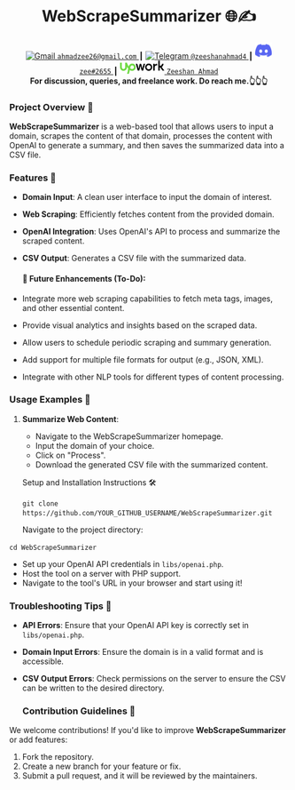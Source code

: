<h1 align="center">WebScrapeSummarizer 🌐✍️</h1>

<div align="center">
  <a href="https://mail.google.com/mail/u/?authuser=ahmadzee26@gmail.com">
    <img alt="Gmail" width="30px" src="https://edent.github.io/SuperTinyIcons/images/svg/gmail.svg" />
    <code>ahmadzee26@gmail.com</code>
  </a>
  <span> ┃ </span>
  
  <a href="https://t.me/zeeshanahmad4">
    <img alt="Telegram" width="30px" src="https://edent.github.io/SuperTinyIcons/images/svg/telegram.svg" />
    <code>@zeeshanahmad4</code>
  </a>
  <span> ┃ </span>
  
  <a href="https://discord.com">
    <img alt="Discord" width="30px" src="https://github.com/Zeeshanahmad4/RealEstateMate-WhatsApp-Group-Management-Bot/blob/main/discord-icon-svgrepo-com.svg" />
    <code>zee#2655</code>
  </a>
  <span> ┃ </span>
  
  <a href="https://www.upwork.com/freelancers/zeeshanahmad291">
    <img alt="Upwork" width="80px" src="https://github.com/Zeeshanahmad4/Zeeshanahmad4/blob/main/upwork.svg" />
    <code>Zeeshan Ahmad</code>
  </a>
  
  <br />
  <strong>For discussion, queries, and freelance work. Do reach me.👆👆👆</strong>
</div>


### Project Overview 📑

**WebScrapeSummarizer** is a web-based tool that allows users to input a domain, scrapes the content of that domain, processes the content with OpenAI to generate a summary, and then saves the summarized data into a CSV file.

### Features 🌟

- **Domain Input**: A clean user interface to input the domain of interest.
- **Web Scraping**: Efficiently fetches content from the provided domain.
- **OpenAI Integration**: Uses OpenAI's API to process and summarize the scraped content.
- **CSV Output**: Generates a CSV file with the summarized data.

  #### 🚀 Future Enhancements (To-Do):

- Integrate more web scraping capabilities to fetch meta tags, images, and other essential content.
- Provide visual analytics and insights based on the scraped data.
- Allow users to schedule periodic scraping and summary generation.
- Add support for multiple file formats for output (e.g., JSON, XML).
- Integrate with other NLP tools for different types of content processing.


### Usage Examples 📖

1. **Summarize Web Content**:
    - Navigate to the WebScrapeSummarizer homepage.
    - Input the domain of your choice.
    - Click on "Process".
    - Download the generated CSV file with the summarized content.


   Setup and Installation Instructions 🛠️

   ```git clone https://github.com/YOUR_GITHUB_USERNAME/WebScrapeSummarizer.git ```
   
   Navigate to the project directory:
   
  ```cd WebScrapeSummarizer ```

- Set up your OpenAI API credentials in `libs/openai.php`.
- Host the tool on a server with PHP support.
- Navigate to the tool's URL in your browser and start using it!

 ### Troubleshooting Tips 🚫

 - **API Errors**: Ensure that your OpenAI API key is correctly set in `libs/openai.php`.
- **Domain Input Errors**: Ensure the domain is in a valid format and is accessible.
- **CSV Output Errors**: Check permissions on the server to ensure the CSV can be written to the desired directory.


  ### Contribution Guidelines 🤝

We welcome contributions! If you'd like to improve **WebScrapeSummarizer** or add features:

1. Fork the repository.
2. Create a new branch for your feature or fix.
3. Submit a pull request, and it will be reviewed by the maintainers.

